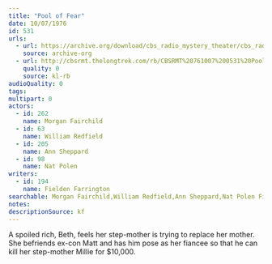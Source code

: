 ```yaml
---
title: "Pool of Fear"
date: 10/07/1976
id: 531
urls: 
  - url: https://archive.org/download/cbs_radio_mystery_theater/cbs_radio_mystery_theater-0501-0550.zip/cbs_radio_mystery_theater-0501-0550%2Fcbsrmt_0531_pool_of_fear.mp3
    source: archive-org
  - url: http://cbsrmt.thelongtrek.com/rb/CBSRMT%20761007%200531%20Pool%20of%20Fear_wbbm_rb.mp3
    quality: 0
    source: kl-rb
audioQuality: 0
tags: 
multipart: 0
actors:  
  - id: 262
    name: Morgan Fairchild  
  - id: 63
    name: William Redfield  
  - id: 205
    name: Ann Sheppard  
  - id: 98
    name: Nat Polen
writers:  
  - id: 194
    name: Fielden Farrington
searchable: Morgan Fairchild,William Redfield,Ann Sheppard,Nat Polen Fielden Farrington
notes: 
descriptionSource: kf
---
```

A spoiled rich, Beth, feels her step-mother is trying to replace her mother. She befriends ex-con Matt and has him pose as her fiancee so that he can kill her step-mother Millie for $10,000.